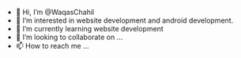 - 👋 Hi, I’m @WaqasChahil
- 👀 I’m interested in website development and android development.
- 🌱 I’m currently learning website development
- 💞️ I’m looking to collaborate on ...
- 📫 How to reach me ...

<!---
WaqasChahil/WaqasChahil is a ✨ special ✨ repository because its `README.md` (this file) appears on your GitHub profile.
You can click the Preview link to take a look at your changes.
--->
